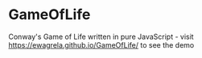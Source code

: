 # GameOfLife
Conway's Game of Life written in pure JavaScript - visit https://ewagrela.github.io/GameOfLife/ to see the demo